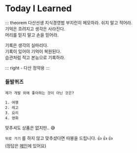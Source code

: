 # Today I Learned

::: theorem 다산선생 지식경영법
부지런히 메모하라. 쉬지 말고 적어라.  
기억은 흐려지고 생각은 사라진다.  
머리를 믿지 말고 손을 믿어라.

기록은 생각의 실마리다.  
기록이 있어야 기억이 복원된다.  
습관처럼 적고 본능으로 기록하라.  

::: right
\- 다산 정약용
:::

### 돌발퀴즈

```
제가 개발 외에 좋아하는 것이 아닌 것은?

1. 여행
2. 레고
3. 요리
4. 영화
```

맞추셔도 상품은 없지만.. 😅

`뒤로 가기` 를 하지 않고 맞추셨다면 따봉을 드립니다. 👍 👍 👍  
(정답은 [메인](/)에 있어요)

